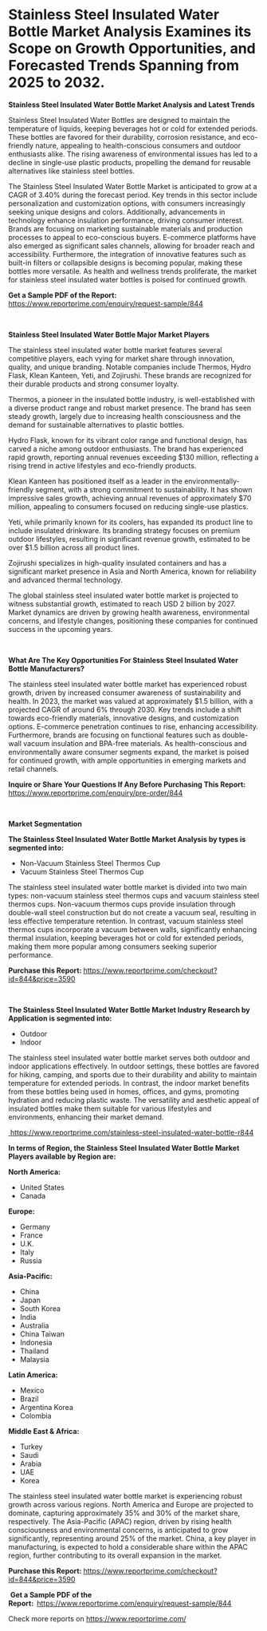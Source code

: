 <p><h1>Stainless Steel Insulated Water Bottle Market Analysis Examines its Scope on Growth Opportunities, and Forecasted Trends Spanning from 2025 to 2032.</h1></p><p><strong>Stainless Steel Insulated Water Bottle Market Analysis and Latest Trends</strong></p>
<p><p>Stainless Steel Insulated Water Bottles are designed to maintain the temperature of liquids, keeping beverages hot or cold for extended periods. These bottles are favored for their durability, corrosion resistance, and eco-friendly nature, appealing to health-conscious consumers and outdoor enthusiasts alike. The rising awareness of environmental issues has led to a decline in single-use plastic products, propelling the demand for reusable alternatives like stainless steel bottles.</p><p>The Stainless Steel Insulated Water Bottle Market is anticipated to grow at a CAGR of 3.40% during the forecast period. Key trends in this sector include personalization and customization options, with consumers increasingly seeking unique designs and colors. Additionally, advancements in technology enhance insulation performance, driving consumer interest. Brands are focusing on marketing sustainable materials and production processes to appeal to eco-conscious buyers. E-commerce platforms have also emerged as significant sales channels, allowing for broader reach and accessibility. Furthermore, the integration of innovative features such as built-in filters or collapsible designs is becoming popular, making these bottles more versatile. As health and wellness trends proliferate, the market for stainless steel insulated water bottles is poised for continued growth.</p></p>
<p><strong>Get a Sample PDF of the Report:&nbsp;</strong> <a href="https://www.reportprime.com/enquiry/request-sample/844?utm_campaign=3275&utm_medium=2&utm_source=Github&utm_content=ia&utm_term=18032025&utm_id=stainless-steel-insulated-water-bottle">https://www.reportprime.com/enquiry/request-sample/844</a></p>
<p>&nbsp;</p>
<p><strong>Stainless Steel Insulated Water Bottle Major Market Players</strong></p>
<p><p>The stainless steel insulated water bottle market features several competitive players, each vying for market share through innovation, quality, and unique branding. Notable companies include Thermos, Hydro Flask, Klean Kanteen, Yeti, and Zojirushi. These brands are recognized for their durable products and strong consumer loyalty.</p><p>Thermos, a pioneer in the insulated bottle industry, is well-established with a diverse product range and robust market presence. The brand has seen steady growth, largely due to increasing health consciousness and the demand for sustainable alternatives to plastic bottles.</p><p>Hydro Flask, known for its vibrant color range and functional design, has carved a niche among outdoor enthusiasts. The brand has experienced rapid growth, reporting annual revenues exceeding $130 million, reflecting a rising trend in active lifestyles and eco-friendly products.</p><p>Klean Kanteen has positioned itself as a leader in the environmentally-friendly segment, with a strong commitment to sustainability. It has shown impressive sales growth, achieving annual revenues of approximately $70 million, appealing to consumers focused on reducing single-use plastics.</p><p>Yeti, while primarily known for its coolers, has expanded its product line to include insulated drinkware. Its branding strategy focuses on premium outdoor lifestyles, resulting in significant revenue growth, estimated to be over $1.5 billion across all product lines.</p><p>Zojirushi specializes in high-quality insulated containers and has a significant market presence in Asia and North America, known for reliability and advanced thermal technology.</p><p>The global stainless steel insulated water bottle market is projected to witness substantial growth, estimated to reach USD 2 billion by 2027. Market dynamics are driven by growing health awareness, environmental concerns, and lifestyle changes, positioning these companies for continued success in the upcoming years.</p></p>
<p>&nbsp;</p>
<p><strong>What Are The Key Opportunities For Stainless Steel Insulated Water Bottle Manufacturers?</strong></p>
<p><p>The stainless steel insulated water bottle market has experienced robust growth, driven by increased consumer awareness of sustainability and health. In 2023, the market was valued at approximately $1.5 billion, with a projected CAGR of around 6% through 2030. Key trends include a shift towards eco-friendly materials, innovative designs, and customization options. E-commerce penetration continues to rise, enhancing accessibility. Furthermore, brands are focusing on functional features such as double-wall vacuum insulation and BPA-free materials. As health-conscious and environmentally aware consumer segments expand, the market is poised for continued growth, with ample opportunities in emerging markets and retail channels.</p></p>
<p><strong>Inquire or Share Your Questions If Any Before Purchasing This Report:</strong> <a href="https://www.reportprime.com/enquiry/pre-order/844?utm_campaign=3275&utm_medium=2&utm_source=Github&utm_content=ia&utm_term=18032025&utm_id=stainless-steel-insulated-water-bottle">https://www.reportprime.com/enquiry/pre-order/844</a></p>
<p>&nbsp;</p>
<p><strong>Market Segmentation</strong></p>
<p><strong>The Stainless Steel Insulated Water Bottle Market Analysis by types is segmented into:</strong></p>
<p><ul><li>Non-Vacuum Stainless Steel Thermos Cup</li><li>Vacuum Stainless Steel Thermos Cup</li></ul></p>
<p><p>The stainless steel insulated water bottle market is divided into two main types: non-vacuum stainless steel thermos cups and vacuum stainless steel thermos cups. Non-vacuum thermos cups provide insulation through double-wall steel construction but do not create a vacuum seal, resulting in less effective temperature retention. In contrast, vacuum stainless steel thermos cups incorporate a vacuum between walls, significantly enhancing thermal insulation, keeping beverages hot or cold for extended periods, making them more popular among consumers seeking superior performance.</p></p>
<p><strong>Purchase this Report:&nbsp;</strong><a href="https://www.reportprime.com/checkout?id=844&price=3590&utm_campaign=3275&utm_medium=2&utm_source=Github&utm_content=ia&utm_term=18032025&utm_id=stainless-steel-insulated-water-bottle">https://www.reportprime.com/checkout?id=844&price=3590</a></p>
<p>&nbsp;</p>
<p><strong>The Stainless Steel Insulated Water Bottle Market Industry Research by Application is segmented into:</strong></p>
<p><ul><li>Outdoor</li><li>Indoor</li></ul></p>
<p><p>The stainless steel insulated water bottle market serves both outdoor and indoor applications effectively. In outdoor settings, these bottles are favored for hiking, camping, and sports due to their durability and ability to maintain temperature for extended periods. In contrast, the indoor market benefits from these bottles being used in homes, offices, and gyms, promoting hydration and reducing plastic waste. The versatility and aesthetic appeal of insulated bottles make them suitable for various lifestyles and environments, enhancing their market demand.</p></p>
<p><a href="https://www.reportprime.com/stainless-steel-insulated-water-bottle-r844?utm_campaign=3275&utm_medium=2&utm_source=Github&utm_content=ia&utm_term=18032025&utm_id=stainless-steel-insulated-water-bottle">&nbsp;https://www.reportprime.com/stainless-steel-insulated-water-bottle-r844</a></p>
<p><strong>In terms of Region, the Stainless Steel Insulated Water Bottle Market Players available by Region are:</strong></p>
<p>
    <p> <strong> North America: </strong>
        <ul>
            <li>United States</li>
            <li>Canada</li>
        </ul>
        </p> 
    <p> <strong> Europe: </strong>
        <ul>
            <li>Germany</li>
            <li>France</li>
            <li>U.K.</li>
            <li>Italy</li>
            <li>Russia</li>
        </ul>
        </p> 
    <p> <strong> Asia-Pacific: </strong>
        <ul>
            <li>China</li>
            <li>Japan</li>
            <li>South Korea</li>
            <li>India</li>
            <li>Australia</li>
            <li>China Taiwan</li>
            <li>Indonesia</li>
            <li>Thailand</li>
            <li>Malaysia</li>
        </ul>
        </p> 
    <p> <strong> Latin America: </strong>
        <ul>
            <li>Mexico</li>
            <li>Brazil</li>
            <li>Argentina Korea</li>
            <li>Colombia</li>
        </ul>
        </p> 
    <p> <strong> Middle East & Africa: </strong>
        <ul>
            <li>Turkey</li>
            <li>Saudi</li>
            <li>Arabia</li>
            <li>UAE</li>
            <li>Korea</li>
        </ul>
    </p>
    </p>
<p><p>The stainless steel insulated water bottle market is experiencing robust growth across various regions. North America and Europe are projected to dominate, capturing approximately 35% and 30% of the market share, respectively. The Asia-Pacific (APAC) region, driven by rising health consciousness and environmental concerns, is anticipated to grow significantly, representing around 25% of the market. China, a key player in manufacturing, is expected to hold a considerable share within the APAC region, further contributing to its overall expansion in the market.</p></p>
<p><strong>Purchase this Report: </strong><a href="https://www.reportprime.com/checkout?id=844&price=3590&utm_campaign=3275&utm_medium=2&utm_source=Github&utm_content=ia&utm_term=18032025&utm_id=stainless-steel-insulated-water-bottle">https://www.reportprime.com/checkout?id=844&price=3590</a></p>
<p>&nbsp;<strong>Get a Sample PDF of the Report:&nbsp;&nbsp;</strong><a href="https://www.reportprime.com/enquiry/request-sample/844?utm_campaign=3275&utm_medium=2&utm_source=Github&utm_content=ia&utm_term=18032025&utm_id=stainless-steel-insulated-water-bottle">https://www.reportprime.com/enquiry/request-sample/844</a></p>
<p><strong></strong></p>
<p>Check more reports on <a href="https://www.reportprime.com/?utm_campaign=3275&utm_medium=2&utm_source=Github&utm_content=ia&utm_term=18032025&utm_id=stainless-steel-insulated-water-bottle">https://www.reportprime.com/</a></p>